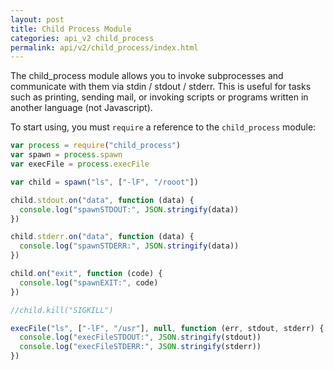 ```yaml
---
layout: post
title: Child Process Module
categories: api_v2 child_process
permalink: api/v2/child_process/index.html
---
```


The child_process module allows you to invoke subprocesses and communicate with them via stdin / stdout / stderr. This is useful for tasks such as printing, sending mail, or invoking scripts or programs written in another language (not Javascript).

To start using, you must `require` a reference to the `child_process` module:

```javascript
var process = require("child_process")
var spawn = process.spawn
var execFile = process.execFile

var child = spawn("ls", ["-lF", "/rooot"])

child.stdout.on("data", function (data) {
  console.log("spawnSTDOUT:", JSON.stringify(data))
})

child.stderr.on("data", function (data) {
  console.log("spawnSTDERR:", JSON.stringify(data))
})

child.on("exit", function (code) {
  console.log("spawnEXIT:", code)
})

//child.kill("SIGKILL")

execFile("ls", ["-lF", "/usr"], null, function (err, stdout, stderr) {
  console.log("execFileSTDOUT:", JSON.stringify(stdout))
  console.log("execFileSTDERR:", JSON.stringify(stderr))
})
```
